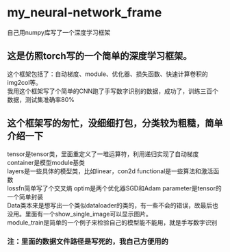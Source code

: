 # my_neural-network_frame
自己用numpy库写了一个深度学习框架
## 这是仿照torch写的一个简单的深度学习框架。
这个框架包括了：自动梯度、module、优化器、损失函数、快速计算卷积的img2col等。  
我用这个框架写了个简单的CNN跑了手写数字识别的数据，成功了，训练三百个数据，测试集准确率80%    

## 这个框架写的匆忙，没细细打包，分类较为粗糙，简单介绍一下
tensor是tensor类，里面重定义了一堆运算符，利用递归实现了自动梯度  
container是模型module基类  
layers是一些具体的模型类，比如linear，con2d
functional是一些算法和激活函数  
lossfn简单写了个交叉熵
optim是两个优化器SGD和Adam
parameter是tensor的一个简单封装  
Data类本来是想写出一个类似dataloader的类的，有一些不会的错误，故最后也没用。里面有一个show_single_image可以显示图片。  
module_train是简单的一个例子来检验自己的模型能不能用，就是手写数字识别  

### 注：里面的数据文件路径是写死的，我自己方便用的
